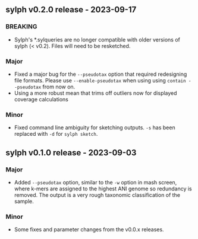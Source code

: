 ## sylph v0.2.0 release - 2023-09-17

### BREAKING
- Sylph's *.sylqueries are no longer compatible with older versions of sylph (< v0.2). Files will need to be resketched. 

### Major
- Fixed a major bug for the `--pseudotax` option that required redesigning file formats. Please use `--enable-pseudotax` when using using `contain --pseudotax` from now on. 
- Using a more robust mean that trims off outliers now for displayed coverage calculations

### Minor
- Fixed command line ambiguity for sketching outputs. `-s` has been replaced with `-d` for `sylph sketch`. 


## sylph v0.1.0 release - 2023-09-03

### Major

- Added `--pseudotax` option, similar to the `-w` option in mash screen, where k-mers are assigned to the highest ANI genome so redundancy is removed. The output is a very rough taxonomic classification of the sample. 

### Minor

- Some fixes and parameter changes from the v0.0.x releases. 
